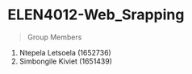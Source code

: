# ELEN4012-Web_Srapping
> Group Members
1. Ntepela Letsoela (1652736)
2. Simbongile Kiviet (1651439)
